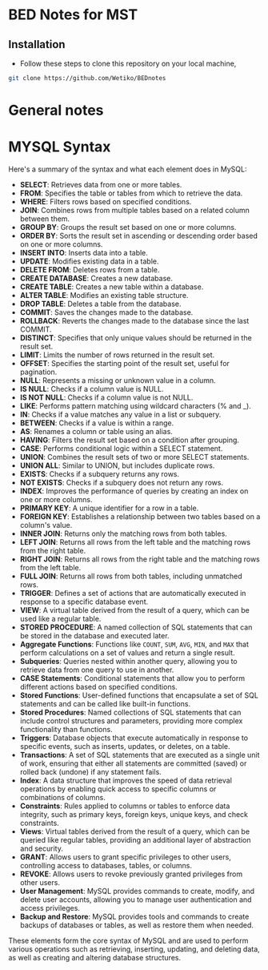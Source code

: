# BED Notes for MST 

## Installation
- Follow these steps to clone this repository on your local machine,
```bash
git clone https://github.com/Wetiko/BEDnotes
```


# General notes

# MYSQL Syntax

Here's a summary of the syntax and what each element does in MySQL:

- **SELECT**: Retrieves data from one or more tables.
- **FROM**: Specifies the table or tables from which to retrieve the data.
- **WHERE**: Filters rows based on specified conditions.
- **JOIN**: Combines rows from multiple tables based on a related column between them.
- **GROUP BY**: Groups the result set based on one or more columns.
- **ORDER BY**: Sorts the result set in ascending or descending order based on one or more columns.
- **INSERT INTO**: Inserts data into a table.
- **UPDATE**: Modifies existing data in a table.
- **DELETE FROM**: Deletes rows from a table.
- **CREATE DATABASE**: Creates a new database.
- **CREATE TABLE**: Creates a new table within a database.
- **ALTER TABLE**: Modifies an existing table structure.
- **DROP TABLE**: Deletes a table from the database.
- **COMMIT**: Saves the changes made to the database.
- **ROLLBACK**: Reverts the changes made to the database since the last COMMIT.
- **DISTINCT**: Specifies that only unique values should be returned in the result set.
- **LIMIT**: Limits the number of rows returned in the result set.
- **OFFSET**: Specifies the starting point of the result set, useful for pagination.
- **NULL**: Represents a missing or unknown value in a column.
- **IS NULL**: Checks if a column value is NULL.
- **IS NOT NULL**: Checks if a column value is not NULL.
- **LIKE**: Performs pattern matching using wildcard characters (% and _).
- **IN**: Checks if a value matches any value in a list or subquery.
- **BETWEEN**: Checks if a value is within a range.
- **AS**: Renames a column or table using an alias.
- **HAVING**: Filters the result set based on a condition after grouping.
- **CASE**: Performs conditional logic within a SELECT statement.
- **UNION**: Combines the result sets of two or more SELECT statements.
- **UNION ALL**: Similar to UNION, but includes duplicate rows.
- **EXISTS**: Checks if a subquery returns any rows.
- **NOT EXISTS**: Checks if a subquery does not return any rows.
- **INDEX**: Improves the performance of queries by creating an index on one or more columns.
- **PRIMARY KEY**: A unique identifier for a row in a table.
- **FOREIGN KEY**: Establishes a relationship between two tables based on a column's value.
- **INNER JOIN**: Returns only the matching rows from both tables.
- **LEFT JOIN**: Returns all rows from the left table and the matching rows from the right table.
- **RIGHT JOIN**: Returns all rows from the right table and the matching rows from the left table.
- **FULL JOIN**: Returns all rows from both tables, including unmatched rows.
- **TRIGGER**: Defines a set of actions that are automatically executed in response to a specific database event.
- **VIEW**: A virtual table derived from the result of a query, which can be used like a regular table.
- **STORED PROCEDURE**: A named collection of SQL statements that can be stored in the database and executed later.
- **Aggregate Functions**: Functions like `COUNT`, `SUM`, `AVG`, `MIN`, and `MAX` that perform calculations on a set of values and return a single result.
- **Subqueries**: Queries nested within another query, allowing you to retrieve data from one query to use in another.
- **CASE Statements**: Conditional statements that allow you to perform different actions based on specified conditions.
- **Stored Functions**: User-defined functions that encapsulate a set of SQL statements and can be called like built-in functions.
- **Stored Procedures**: Named collections of SQL statements that can include control structures and parameters, providing more complex functionality than functions.
- **Triggers**: Database objects that execute automatically in response to specific events, such as inserts, updates, or deletes, on a table.
- **Transactions**: A set of SQL statements that are executed as a single unit of work, ensuring that either all statements are committed (saved) or rolled back (undone) if any statement fails.
- **Index**: A data structure that improves the speed of data retrieval operations by enabling quick access to specific columns or combinations of columns.
- **Constraints**: Rules applied to columns or tables to enforce data integrity, such as primary keys, foreign keys, unique keys, and check constraints.
- **Views**: Virtual tables derived from the result of a query, which can be queried like regular tables, providing an additional layer of abstraction and security.
- **GRANT**: Allows users to grant specific privileges to other users, controlling access to databases, tables, or columns.
- **REVOKE**: Allows users to revoke previously granted privileges from other users.
- **User Management**: MySQL provides commands to create, modify, and delete user accounts, allowing you to manage user authentication and access privileges.
- **Backup and Restore**: MySQL provides tools and commands to create backups of databases or tables, as well as restore them when needed.

These elements form the core syntax of MySQL and are used to perform various operations such as retrieving, inserting, updating, and deleting data, as well as creating and altering database structures.